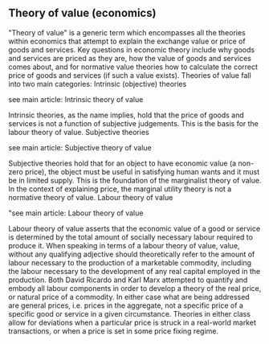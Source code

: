 ## Theory of value (economics)

"Theory of value" is a generic term which encompasses all the theories within economics that attempt to explain the exchange value or price of goods and services. Key questions in economic theory include why goods and services are priced as they are, how the value of goods and services comes about, and for normative value theories how to calculate the correct price of goods and services (if such a value exists). Theories of value fall into two main categories:
Intrinsic (objective) theories

see main article: Intrinsic theory of value

Intrinsic theories, as the name implies, hold that the price of goods and services is not a function of subjective judgements. This is the basis for the labour theory of value.
Subjective theories

see main article: Subjective theory of value

Subjective theories hold that for an object to have economic value (a non-zero price), the object must be useful in satisfying human wants and it must be in limited supply. This is the foundation of the marginalist theory of value. In the context of explaining price, the marginal utility theory is not a normative theory of value.
Labour theory of value

"see main article: Labour theory of value

Labour theory of value asserts that the economic value of a good or service is determined by the total amount of socially necessary labour required to produce it. When speaking in terms of a labour theory of value, value, without any qualifying adjective should theoretically refer to the amount of labour necessary to the production of a marketable commodity, including the labour necessary to the development of any real capital employed in the production. Both David Ricardo and Karl Marx attempted to quantify and embody all labour components in order to develop a theory of the real price, or natural price of a commodity.
In either case what are being addressed are general prices, i.e. prices in the aggregate, not a specific price of a specific good or service in a given circumstance. Theories in either class allow for deviations when a particular price is struck in a real-world market transactions, or when a price is set in some price fixing regime.